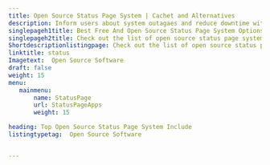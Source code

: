 ```yaml
---
title: Open Source Status Page System | Cachet and Alternatives
description: Inform users about system outagaes and reduce downtime with free status page software. Choose the best open source status page system suiting your needs.
singlepageh1title: Best Free And Open Source Status Page System Options
singlepageh2title: Check out the list of open source status page systems. Choose right tool and inform users about system outages, scheduled maintenance and reduce downtime.
Shortdescriptionlistingpage: Check out the list of open source status page systems. Choose right tool and inform users about system outages, scheduled maintenance and reduce downtime.
linktitle: status
Imagetext:  Open Source Software 
draft: false
weight: 15
menu:
   mainmenu: 
       name: StatusPage
       url: StatusPageApps
       weight: 15

heading: Top Open Source Status Page System Include
listingtypetag:  Open Source Software 


---
```


